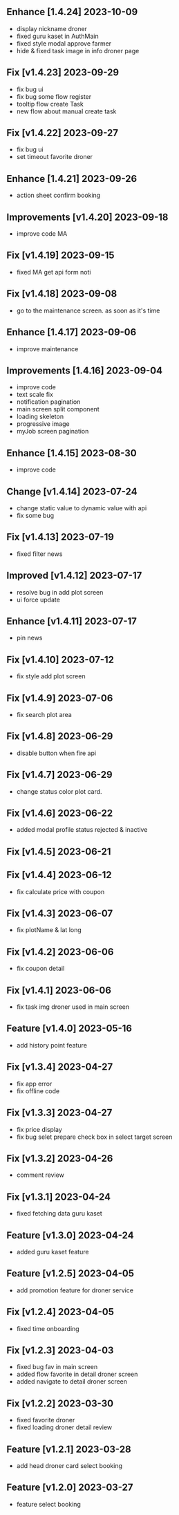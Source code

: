 ## Enhance [1.4.24] 2023-10-09

- display nickname droner
- fixed guru kaset in AuthMain
- fixed style modal approve farmer
- hide & fixed task image in info droner page

## Fix [v1.4.23] 2023-09-29

- fix bug ui
- fix bug some flow register
- tooltip flow create Task
- new flow about manual create task

## Fix [v1.4.22] 2023-09-27

- fix bug ui
- set timeout favorite droner

## Enhance [1.4.21] 2023-09-26

- action sheet confirm booking

## Improvements [v1.4.20] 2023-09-18

- improve code MA

## Fix [v1.4.19] 2023-09-15

- fixed MA get api form noti

## Fix [v1.4.18] 2023-09-08

- go to the maintenance screen. as soon as it's time

## Enhance [1.4.17] 2023-09-06

- improve maintenance

## Improvements [1.4.16] 2023-09-04

- improve code
- text scale fix
- notification pagination
- main screen split component
- loading skeleton
- progressive image
- myJob screen pagination

## Enhance [1.4.15] 2023-08-30

- improve code

## Change [v1.4.14] 2023-07-24

- change static value to dynamic value with api
- fix some bug

## Fix [v1.4.13] 2023-07-19

- fixed filter news

## Improved [v1.4.12] 2023-07-17

- resolve bug in add plot screen
- ui force update

## Enhance [v1.4.11] 2023-07-17

- pin news

## Fix [v1.4.10] 2023-07-12

- fix style add plot screen

## Fix [v1.4.9] 2023-07-06

- fix search plot area

## Fix [v1.4.8] 2023-06-29

- disable button when fire api

## Fix [v1.4.7] 2023-06-29

- change status color plot card.

## Fix [v1.4.6] 2023-06-22

- added modal profile status rejected & inactive

## Fix [v1.4.5] 2023-06-21

## Fix [v1.4.4] 2023-06-12

- fix calculate price with coupon

## Fix [v1.4.3] 2023-06-07

- fix plotName & lat long

## Fix [v1.4.2] 2023-06-06

- fix coupon detail

## Fix [v1.4.1] 2023-06-06

- fix task img droner used in main screen

## Feature [v1.4.0] 2023-05-16

- add history point feature

## Fix [v1.3.4] 2023-04-27

- fix app error
- fix offline code

## Fix [v1.3.3] 2023-04-27

- fix price display
- fix bug selet prepare check box in select target screen

## Fix [v1.3.2] 2023-04-26

- comment review

## Fix [v1.3.1] 2023-04-24

- fixed fetching data guru kaset

## Feature [v1.3.0] 2023-04-24

- added guru kaset feature

## Feature [v1.2.5] 2023-04-05

- add promotion feature for droner service

## Fix [v1.2.4] 2023-04-05

- fixed time onboarding

## Fix [v1.2.3] 2023-04-03

- fixed bug fav in main screen
- added flow favorite in detail droner screen
- added navigate to detail droner screen

## Fix [v1.2.2] 2023-03-30

- fixed favorite droner
- fixed loading droner detail review

## Feature [v1.2.1] 2023-03-28

- add head droner card select booking

## Feature [v1.2.0] 2023-03-27

- feature select booking
